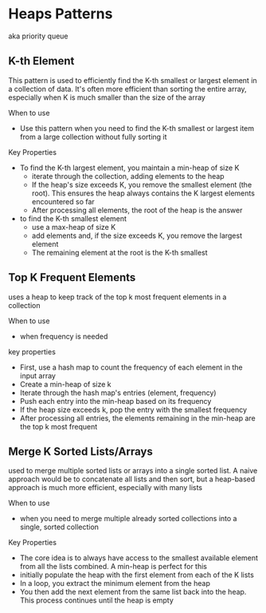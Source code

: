 # Heaps Patterns
aka priority queue

## K-th Element
This pattern is used to efficiently find the K-th smallest or largest element in a collection of data. It's often more efficient than sorting the entire array, especially when K is much smaller than the size of the array

When to use
- Use this pattern when you need to find the K-th smallest or largest item from a large collection without fully sorting it

Key Properties
- To find the K-th largest element, you maintain a min-heap of size K
    - iterate through the collection, adding elements to the heap
    - If the heap's size exceeds K, you remove the smallest element (the root). This ensures the heap always contains the K largest elements encountered so far
    - After processing all elements, the root of the heap is the answer
- to find the K-th smallest element
    - use a max-heap of size K
    - add elements and, if the size exceeds K, you remove the largest element
    - The remaining element at the root is the K-th smallest

## Top K Frequent Elements
uses a heap to keep track of the top k most frequent elements in a collection

When to use
- when frequency is needed

key properties
- First, use a hash map to count the frequency of each element in the input array
- Create a min-heap of size k
- Iterate through the hash map's entries (element, frequency)
- Push each entry into the min-heap based on its frequency
- If the heap size exceeds k, pop the entry with the smallest frequency
- After processing all entries, the elements remaining in the min-heap are the top k most frequent

## Merge K Sorted Lists/Arrays
used to merge multiple sorted lists or arrays into a single sorted list. A naive approach would be to concatenate all lists and then sort, but a heap-based approach is much more efficient, especially with many lists

When to use
- when you need to merge multiple already sorted collections into a single, sorted collection

Key Properties
- The core idea is to always have access to the smallest available element from all the lists combined. A min-heap is perfect for this
- initially populate the heap with the first element from each of the K lists
- In a loop, you extract the minimum element from the heap
- You then add the next element from the same list back into the heap. This process continues until the heap is empty